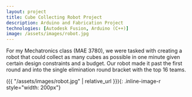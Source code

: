 ```yaml
---
layout: project
title: Cube Collecting Robot Project
description: Arduino and Fabrication Project
technologies: [Autodesk Fusion, Arduino (C++)]
image: /assets/images/robot.jpg
---
```


For my Mechatronics class (MAE 3780), we were tasked with creating a robot that could collect as many cubes as possible in one minute given certain design constraints and a budget. Our robot made it past the first round and into the single elimination round bracket with the top 16 teams. 

({{ "/assets/images/robot.jpg" | relative_url }}){: .inline-image-r style="width: 200px"}